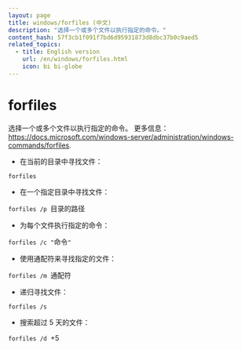 ```yaml
---
layout: page
title: windows/forfiles (中文)
description: "选择一个或多个文件以执行指定的命令。"
content_hash: 57f3cb1f091f7bd6d95931873d8dbc37b0c9aed5
related_topics:
  - title: English version
    url: /en/windows/forfiles.html
    icon: bi bi-globe
---
```

# forfiles

选择一个或多个文件以执行指定的命令。
更多信息：<https://docs.microsoft.com/windows-server/administration/windows-commands/forfiles>.

- 在当前的目录中寻找文件：

`forfiles`

- 在一个指定目录中寻找文件：

`forfiles /p `<span class="tldr-var badge badge-pill bg-dark-lm bg-white-dm text-white-lm text-dark-dm font-weight-bold">目录的路径</span>

- 为每个文件执行指定的命令：

`forfiles /c "`<span class="tldr-var badge badge-pill bg-dark-lm bg-white-dm text-white-lm text-dark-dm font-weight-bold">命令</span>`"`

- 使用通配符来寻找指定的文件：

`forfiles /m `<span class="tldr-var badge badge-pill bg-dark-lm bg-white-dm text-white-lm text-dark-dm font-weight-bold">通配符</span>

- 递归寻找文件：

`forfiles /s`

- 搜索超过 5 天的文件：

`forfiles /d `<span class="tldr-var badge badge-pill bg-dark-lm bg-white-dm text-white-lm text-dark-dm font-weight-bold">+5</span>
